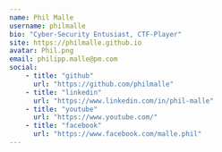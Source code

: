 ```yaml
---
name: Phil Malle
username: philmalle
bio: "Cyber-Security Entusiast, CTF-Player"
site: https://philmalle.github.io
avatar: Phil.png
email: philipp.malle@pm.com
social:
    - title: "github"
      url: "https://github.com/philmalle"
    - title: "linkedin"
      url: "https://www.linkedin.com/in/phil-malle"
    - title: "youtube"
      url: "https://www.youtube.com/"
    - title: "facebook"
      url: "https://www.facebook.com/malle.phil"
---
```

